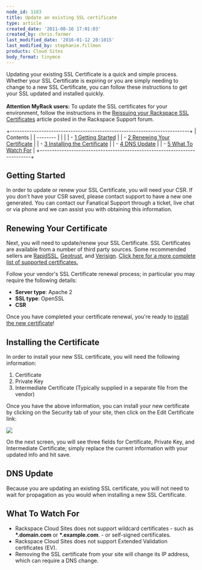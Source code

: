 ```yaml
---
node_id: 1183
title: Update an existing SSL certificate
type: article
created_date: '2011-08-16 17:01:03'
created_by: chris.farmer
last_modified_date: '2016-01-12 20:1015'
last_modified_by: stephanie.fillmon
products: Cloud Sites
body_format: tinymce
---
```


Updating your existing SSL Certificate is a quick and simple process.
Whether your SSL Certificate is expiring or you are simply needing to
change to a new SSL Certificate, you can follow these instructions to
get your SSL updated and installed quickly. \
 \
 **Attention MyRack users:** To update the SSL certificates for your
environment, follow the instructions in the [Reissuing your Rackspace
SSL Certificates](https://community.rackspace.com/products/f/43/t/4478)
article posted in the Rackspace Support forum.

+--------------------------------------------------------------------------+
| Contents                                                                 |
| --------                                                                 |
|                                                                          |
| -   [1 Getting Started](#Getting_Started)                                |
| -   [2 Renewing Your Certificate](#Renewing_Your_Certificate)            |
| -   [3 Installing the Certificate](#Installing_the_Certificate)          |
| -   [4 DNS Update](#DNS_Update)                                          |
| -   [5 What To Watch For](#What_To_Watch_For)                            |
+--------------------------------------------------------------------------+

 

Getting Started
---------------

In order to update or renew your SSL Certificate, you will need your
CSR. If you don't have your CSR saved, please contact support to have a
new one generated. You can contact our Fanatical Support through a
ticket, live chat or via phone and we can assist you with obtaining this
information.

Renewing Your Certificate
-------------------------

Next, you will need to update/renew your SSL Certificate. SSL
Certificates are available from a number of third party sources. Some
recommended sellers are
[RapidSSL](http://www.rapidssl.com "http://www.rapidssl.com"),
[Geotrust](http://www.geotrust.com "http://www.geotrust.com"), and
[Verisign](http://www.verisign.com "http://www.verisign.com"). [Click
here for a more complete list of supported
certificates.](http://www.rackspace.com/knowledge_center/article/supported-ssl-certificates-on-cloud-sites "What kinds of SSL certificates can be installed?")

Follow your vendor's SSL Certificate renewal process; in particular you
may require the following details:

-   **Server type**: Apache 2
-   **SSL type**: OpenSSL
-   **CSR**

Once you have completed your certificate renewal, you're ready to
[install the new certificate](#Installing_the_Certificate)!

Installing the Certificate
--------------------------

In order to install your new SSL certificate, you will need the
following information:

1.  Certificate
2.  Private Key
3.  Intermediate Certificate (Typically supplied in a separate file from
    the vendor)

Once you have the above information, you can install your new
certificate by clicking on the Security tab of your site, then click on
the Edit Certificate link:

![](/knowledge_center/sites/default/files/field/image/Edit%20Certificate.png)

On the next screen, you will see three fields for Certificate, Private
Key, and Intermediate Certificate; simply replace the current
information with your updated info and hit save.

DNS Update
----------

Because you are updating an existing SSL certificate, you will not need
to wait for propagation as you would when installing a new SSL
Certificate.

What To Watch For
-----------------

-   Rackspace Cloud Sites does not support wildcard certificates - such
    as **\*.domain.com** or **\*.example.com**. - or self-signed
    certificates.
-   Rackspace Cloud Sites does not support Extended Validation
    certificates (EV).
-   Removing the SSL certificate from your site will change its IP
    address, which can require a DNS change.


